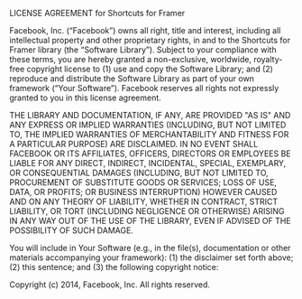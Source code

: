 LICENSE AGREEMENT for Shortcuts for Framer

Facebook, Inc. (“Facebook”) owns all right, title and interest, including all intellectual property and other proprietary rights, in and to the Shortcuts for Framer library (the “Software Library”). Subject to your compliance with these terms, you are hereby granted a non-exclusive, worldwide, royalty-free copyright license to (1) use and copy the Software Library; and (2) reproduce and distribute the Software Library as part of your own framework (“Your Software”). Facebook reserves all rights not expressly granted to you in this license agreement.

THE LIBRARY AND DOCUMENTATION, IF ANY, ARE PROVIDED "AS IS" AND ANY EXPRESS OR IMPLIED WARRANTIES (INCLUDING, BUT NOT LIMITED TO, THE IMPLIED WARRANTIES OF MERCHANTABILITY AND FITNESS FOR A PARTICULAR PURPOSE) ARE DISCLAIMED. IN NO EVENT SHALL FACEBOOK OR ITS AFFILIATES, OFFICERS, DIRECTORS OR EMPLOYEES BE LIABLE FOR ANY DIRECT, INDIRECT, INCIDENTAL, SPECIAL, EXEMPLARY, OR CONSEQUENTIAL DAMAGES (INCLUDING, BUT NOT LIMITED TO, PROCUREMENT OF SUBSTITUTE GOODS OR SERVICES; LOSS OF USE, DATA, OR PROFITS; OR BUSINESS INTERRUPTION) HOWEVER CAUSED AND ON ANY THEORY OF LIABILITY, WHETHER IN CONTRACT, STRICT LIABILITY, OR TORT (INCLUDING NEGLIGENCE OR OTHERWISE) ARISING IN ANY WAY OUT OF THE USE OF THE LIBRARY, EVEN IF ADVISED OF THE POSSIBILITY OF SUCH DAMAGE.

You will include in Your Software (e.g., in the file(s), documentation or other materials accompanying your framework): (1) the disclaimer set forth above; (2) this sentence; and (3) the following copyright notice:

Copyright (c) 2014, Facebook, Inc. All rights reserved.